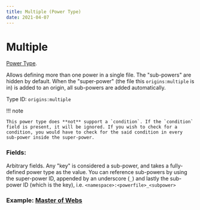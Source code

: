 ```yaml
---
title: Multiple (Power Type)
date: 2021-04-07
---
```

# Multiple

[Power Type](../power_types.md).

Allows defining more than one power in a single file. The "sub-powers" are hidden by default. When the "super-power" (the file this `origins:multiple` is in) is added to an origin, all sub-powers are added automatically.

Type ID: `origins:multiple`

!!! note

    This power type does **not** support a `condition`. If the `condition` field is present, it will be ignored. If you wish to check for a condition, you would have to check for the said condition in every sub-power inside the super-power.

### Fields:

Arbitrary fields. Any "key" is considered a sub-power, and takes a fully-defined power type as the value. You can reference sub-powers by using the super-power ID, appended by an underscore (`_`) and lastly the sub-power ID (which is the key), i.e. `<namespace>:<powerfile>_<subpower>`

### Example: [Master of Webs](https://github.com/apace100/origins-fabric/blob/master/src/main/resources/data/origins/powers/master_of_webs.json)